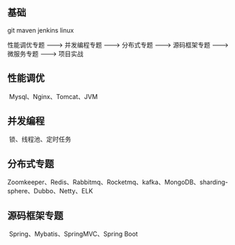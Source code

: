 ## 基础

git maven jenkins linux

性能调优专题 ---> 并发编程专题 ---> 分布式专题 ---> 源码框架专题 ---> 微服务专题 ---> 项目实战

## 性能调优

​	Mysql、Nginx、Tomcat、JVM

## 并发编程

​	锁、线程池、定时任务

## 分布式专题

​	Zoomkeeper、Redis、Rabbitmq、Rocketmq、kafka、MongoDB、sharding-sphere、Dubbo、Netty、ELK

## 源码框架专题

​	Spring、Mybatis、SpringMVC、Spring Boot
